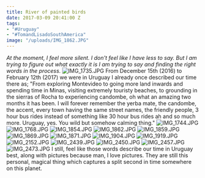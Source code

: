```yaml
---
title: River of painted birds
date: 2017-03-09 20:41:00 Z
tags:
- "#Uruguay"
- "#TomandLisadoSouthAmerica"
image: "/uploads/IMG_1862.JPG"
---
```


*At the moment, I feel more silent. I don't feel like I have less to say. But I am trying to figure out what exactly it is I am trying to say and finding the right words in the process.*<!--more-->
![IMG_1735.JPG](/uploads/IMG_1735.JPG)
From December 15th (2016) to February 12th (2017) we were in Uruguay I already once described our time there as; "From exploring Montevideo to going more land inwards and spending time in Minas, visiting extremely touristy beaches, to grounding in the sierras of Rocha to experiencing candombe, oh what an amazing two months it has been. I will forever remember the yerba mate, the candombe, the accent, every town having the same street names, the friendly people, 3 hour bus rides instead of something like 30 hour bus rides ah and so much more. Uruguay, yes. You wild but somehow calming thing."
![IMG_1744.JPG](/uploads/IMG_1744.JPG)
![IMG_1768.JPG](/uploads/IMG_1768.JPG)
![IMG_1854.JPG](/uploads/IMG_1854.JPG)
![IMG_1862.JPG](/uploads/IMG_1862.JPG)
![IMG_1859.JPG](/uploads/IMG_1859.JPG)
![IMG_1869.JPG](/uploads/IMG_1869.JPG)
![IMG_1871.JPG](/uploads/IMG_1871.JPG)
![IMG_1904.JPG](/uploads/IMG_1904.JPG)
![IMG_1919.JPG](/uploads/IMG_1919.JPG)
![IMG_2152.JPG](/uploads/IMG_2152.JPG)
![IMG_2439.JPG](/uploads/IMG_2439.JPG)
![IMG_2450.JPG](/uploads/IMG_2450.JPG)
![IMG_2457.JPG](/uploads/IMG_2457.JPG)
![IMG_2473.JPG](/uploads/IMG_2473.JPG)
I still, feel like those words describe our time in Uruguay best, along with pictures because man, I love pictures. They are still this personal, magical thing which captures a split second in time somewhere on this planet.